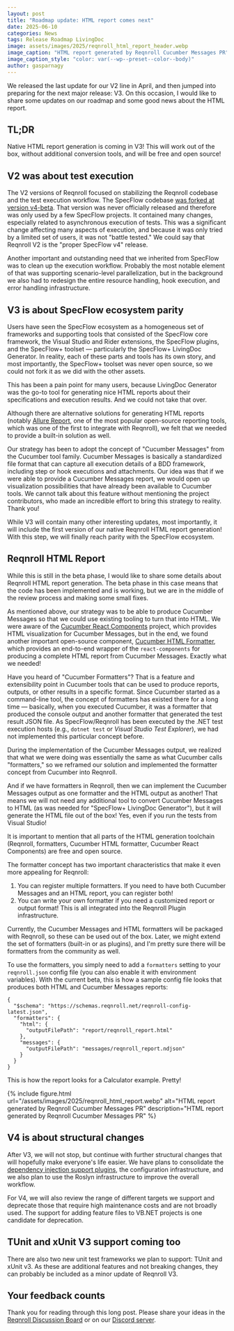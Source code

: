 ```yaml
---
layout: post
title: "Roadmap update: HTML report comes next"
date: 2025-06-10
categories: News
tags: Release Roadmap LivingDoc
image: assets/images/2025/reqnroll_html_report_header.webp
image_caption: "HTML report generated by Reqnroll Cucumber Messages PR"
image_caption_style: "color: var(--wp--preset--color--body)"
author: gasparnagy
---
```


We released the last update for our V2 line in April, and then jumped into preparing for the next major release: V3. On this occasion, I would like to share some updates on our roadmap and some good news about the HTML report.

<!--more-->

## TL;DR

Native HTML report generation is coming in V3! This will work out of the box, without additional conversion tools, and will be free and open source!

## V2 was about test execution

The V2 versions of Reqnroll focused on stabilizing the Reqnroll codebase and the test execution workflow. The SpecFlow codebase [was forked at version v4-beta](2024-02-08-from-specflow-to-reqnroll-why-and-how.md). That version was never officially released and therefore was only used by a few SpecFlow projects. It contained many changes, especially related to asynchronous execution of tests. This was a significant change affecting many aspects of execution, and because it was only tried by a limited set of users, it was not "battle tested." We could say that Reqnroll V2 is the "proper SpecFlow v4" release.

Another important and outstanding need that we inherited from SpecFlow was to clean up the execution workflow. Probably the most notable element of that was supporting scenario-level parallelization, but in the background we also had to redesign the entire resource handling, hook execution, and error handling infrastructure.

## V3 is about SpecFlow ecosystem parity

Users have seen the SpecFlow ecosystem as a homogeneous set of frameworks and supporting tools that consisted of the SpecFlow core framework, the Visual Studio and Rider extensions, the SpecFlow plugins, and the SpecFlow+ toolset — particularly the SpecFlow+ LivingDoc Generator. In reality, each of these parts and tools has its own story, and most importantly, the SpecFlow+ toolset was never open source, so we could not fork it as we did with the other assets.

This has been a pain point for many users, because LivingDoc Generator was the go-to tool for generating nice HTML reports about their specifications and execution results. And we could not take that over.

Although there are alternative solutions for generating HTML reports (notably [Allure Report](https://allurereport.org/), one of the most popular open-source reporting tools, which was one of the first to integrate with Reqnroll), we felt that we needed to provide a built-in solution as well.

Our strategy has been to adopt the concept of "Cucumber Messages" from the Cucumber tool family. Cucumber Messages is basically a standardized file format that can capture all execution details of a BDD framework, including step or hook executions and attachments. Our idea was that if we were able to provide a Cucumber Messages report, we would open up visualization possibilities that have already been available to Cucumber tools. We cannot talk about this feature without mentioning the project contributors, who made an incredible effort to bring this strategy to reality. Thank you!

While V3 will contain many other interesting updates, most importantly, it will include the first version of our native Reqnroll HTML report generation! With this step, we will finally reach parity with the SpecFlow ecosystem.

## Reqnroll HTML Report

While this is still in the beta phase, I would like to share some details about Reqnroll HTML report generation. The beta phase in this case means that the code has been implemented and is working, but we are in the middle of the review process and making some small fixes.

As mentioned above, our strategy was to be able to produce Cucumber Messages so that we could use existing tooling to turn that into HTML. We were aware of the [Cucumber React Components](https://github.com/cucumber/react-components) project, which provides HTML visualization for Cucumber Messages, but in the end, we found another important open-source component, [Cucumber HTML Formatter](https://github.com/cucumber/html-formatter/), which provides an end-to-end wrapper of the `react-components` for producing a complete HTML report from Cucumber Messages. Exactly what we needed!

Have you heard of "Cucumber Formatters"? That is a feature and extensibility point in Cucumber tools that can be used to produce reports, outputs, or other results in a specific format. Since Cucumber started as a command-line tool, the concept of formatters has existed there for a long time — basically, when you executed Cucumber, it was a formatter that produced the console output and another formatter that generated the test result JSON file. As SpecFlow/Reqnroll has been executed by the .NET test execution hosts (e.g., `dotnet test` or *Visual Studio Test Explorer*), we had not implemented this particular concept before.

During the implementation of the Cucumber Messages output, we realized that what we were doing was essentially the same as what Cucumber calls "formatters," so we reframed our solution and implemented the formatter concept from Cucumber into Reqnroll.

And if we have formatters in Reqnroll, then we can implement the Cucumber Messages output as one formatter and the HTML output as another! That means we will not need any additional tool to convert Cucumber Messages to HTML (as was needed for "SpecFlow+ LivingDoc Generator"), but it will generate the HTML file out of the box! Yes, even if you run the tests from Visual Studio!

It is important to mention that all parts of the HTML generation toolchain (Reqnroll, formatters, Cucumber HTML formatter, Cucumber React Components) are free and open source.

The formatter concept has two important characteristics that make it even more appealing for Reqnroll:
1. You can register multiple formatters. If you need to have both Cucumber Messages and an HTML report, you can register both!
2. You can write your own formatter if you need a customized report or output format! This is all integrated into the Reqnroll Plugin infrastructure.

Currently, the Cucumber Messages and HTML formatters will be packaged with Reqnroll, so these can be used out of the box. Later, we might extend the set of formatters (built-in or as plugins), and I'm pretty sure there will be formatters from the community as well.

To use the formatters, you simply need to add a `formatters` setting to your `reqnroll.json` config file (you can also enable it with environment variables). With the current beta, this is how a sample config file looks that produces both HTML and Cucumber Messages reports:

```
{
  "$schema": "https://schemas.reqnroll.net/reqnroll-config-latest.json",
  "formatters": {
    "html": {
      "outputFilePath": "report/reqnroll_report.html"
    },
    "messages": {
      "outputFilePath": "messages/reqnroll_report.ndjson"
    }
  }
}
```

This is how the report looks for a Calculator example. Pretty!

{% include figure.html url="/assets/images/2025/reqnroll_html_report.webp" alt="HTML report generated by Reqnroll Cucumber Messages PR" description="HTML report generated by Reqnroll Cucumber Messages PR" %}

## V4 is about structural changes

After V3, we will not stop, but continue with further structural changes that will hopefully make everyone's life easier. We have plans to consolidate the [dependency injection support plugins](https://github.com/orgs/reqnroll/discussions/472), the configuration infrastructure, and we also plan to use the Roslyn infrastructure to improve the overall workflow.

For V4, we will also review the range of different targets we support and deprecate those that require high maintenance costs and are not broadly used. The support for adding feature files to VB.NET projects is one candidate for deprecation.

## TUnit and xUnit V3 support coming too

There are also two new unit test frameworks we plan to support: TUnit and xUnit v3. As these are additional features and not breaking changes, they can probably be included as a minor update of Reqnroll V3.

## Your feedback counts

Thank you for reading through this long post. Please share your ideas in the [Reqnroll Discussion Board](https://github.com/orgs/reqnroll/discussions/categories/ideas) or on our [Discord server](https://go.reqnroll.net/discord-invite).